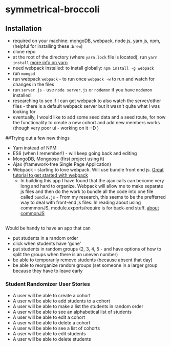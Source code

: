 # symmetrical-broccoli

## Installation
- required on your machine: mongoDB, webpack, node.js, yarn.js, npm, (helpful for installing these :`brew`)
- clone repo
- at the root of the directory (where `yarn.lock` file is located), run `yarn install` [more info on yarn](https://yarnpkg.com/en/docs/getting-started)
- need webpack installed: to install globally: `npm install -g webpack` 
- run `mongod`
- run webpack `webpack` - to run once `webpack -w` to run and watch for changes in the files
- run `server.js` - use `node server.js` or `nodemon` if you have `nodemon` installed
 - researching to see if I can get webpack to also watch the server/other files - there is a default webpack server but it wasn't quite what I was looking for
 - eventually, I would like to add some seed data and a seed route, for now the functionality to create a new cohort and add new members works (though very poor ui - working on it :-D )
 

##Trying out a few new things

- Yarn instead of NPM
- ES6 (when I remember!) - will keep going back and editing
- MongoDB, Mongoose (first project using it)
- Ajax (framework-free Single Page Application)
- Webpack - starting to love webpack. Will use bundle front end js.
 [Great tutorial to get started with webpack](https://scotch.io/tutorials/getting-started-with-webpack-module-bundling-magic)
  - In building this app I have found that the ajax calls can become very long and hard to organize. Webpack will allow me to make separate js files and then do the work to bundle all the code into one file called `bundle.js` - From my research, this seems to be the prefferred way to deal with front-end js files: In reading about using commmonJS, module.exports/require is for back-end stuff. 
  [about commonJS](http://know.cujojs.com/tutorials/modules/authoring-cjs-modules)


##
Would be handy to have an app that can
- put students in a random order
- click when students have 'gone'
- put students in random groups (2, 3, 4, 5 - and have options of how to split the groups when there is an uneven number)
- be able to temporarily remove students (because absent that day)
- be able to reorganize random groups (set someone in a larger group because they have to leave early

### Student Randomizer User Stories

- A user will be able to create a cohort
- A user will be able to add students to a cohort
- A user will be able to make a list the students in random order
- A user will be able to see an alphabetical list of students 
- A user will be able to edit a cohort
- A user will be able to delete a cohort
- A user will be able to see a list of cohorts
- A user will be able to edit students
- A user will be able to delete students




